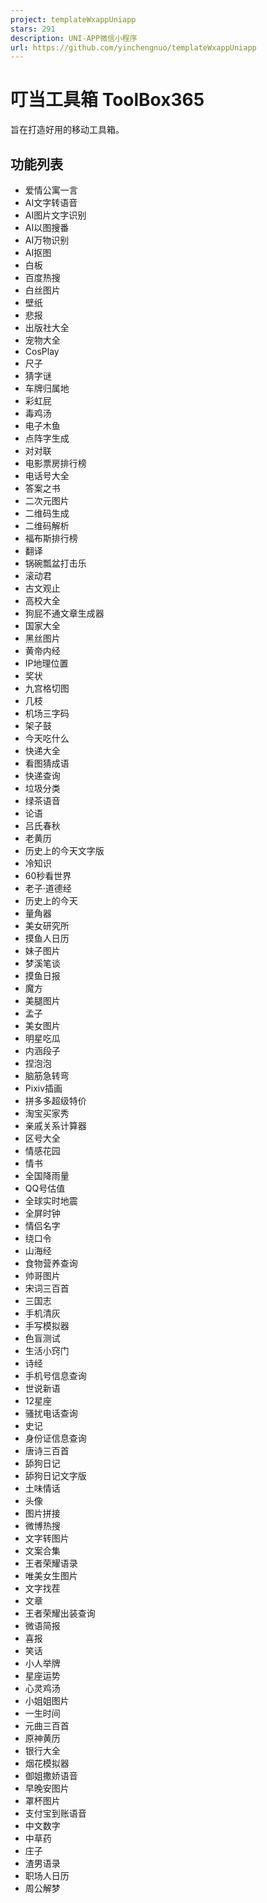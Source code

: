```yaml
---
project: templateWxappUniapp
stars: 291
description: UNI-APP微信小程序
url: https://github.com/yinchengnuo/templateWxappUniapp
---
```


叮当工具箱 ToolBox365
================

旨在打造好用的移动工具箱。

功能列表
----

-   爱情公寓一言
-   AI文字转语音
-   AI图片文字识别
-   AI以图搜番
-   AI万物识别
-   AI抠图
-   白板
-   百度热搜
-   白丝图片
-   壁纸
-   悲报
-   出版社大全
-   宠物大全
-   CosPlay
-   尺子
-   猜字谜
-   车牌归属地
-   彩虹屁
-   毒鸡汤
-   电子木鱼
-   点阵字生成
-   对对联
-   电影票房排行榜
-   电话号大全
-   答案之书
-   二次元图片
-   二维码生成
-   二维码解析
-   福布斯排行榜
-   翻译
-   锅碗瓢盆打击乐
-   滚动君
-   古文观止
-   高校大全
-   狗屁不通文章生成器
-   国家大全
-   黑丝图片
-   黄帝内经
-   IP地理位置
-   奖状
-   九宫格切图
-   几枝
-   机场三字码
-   架子鼓
-   今天吃什么
-   快递大全
-   看图猜成语
-   快递查询
-   垃圾分类
-   绿茶语音
-   论语
-   吕氏春秋
-   老黄历
-   历史上的今天文字版
-   冷知识
-   60秒看世界
-   老子·道德经
-   历史上的今天
-   量角器
-   美女研究所
-   摸鱼人日历
-   妹子图片
-   梦溪笔谈
-   摸鱼日报
-   魔方
-   美腿图片
-   孟子
-   美女图片
-   明星吃瓜
-   内涵段子
-   捏泡泡
-   脑筋急转弯
-   Pixiv插画
-   拼多多超级特价
-   淘宝买家秀
-   亲戚关系计算器
-   区号大全
-   情感花园
-   情书
-   全国降雨量
-   QQ号估值
-   全球实时地震
-   全屏时钟
-   情侣名字
-   绕口令
-   山海经
-   食物营养查询
-   帅哥图片
-   宋词三百首
-   三国志
-   手机清灰
-   手写模拟器
-   色盲测试
-   生活小窍门
-   诗经
-   手机号信息查询
-   世说新语
-   12星座
-   骚扰电话查询
-   史记
-   身份证信息查询
-   唐诗三百首
-   舔狗日记
-   舔狗日记文字版
-   土味情话
-   头像
-   图片拼接
-   微博热搜
-   文字转图片
-   文案合集
-   王者荣耀语录
-   唯美女生图片
-   文字找茬
-   文章
-   王者荣耀出装查询
-   微语简报
-   喜报
-   笑话
-   小人举牌
-   星座运势
-   心灵鸡汤
-   小姐姐图片
-   一生时间
-   元曲三百首
-   原神黄历
-   银行大全
-   烟花模拟器
-   御姐撒娇语音
-   早晚安图片
-   罩杯图片
-   支付宝到账语音
-   中文数字
-   中草药
-   庄子
-   渣男语录
-   职场人日历
-   周公解梦
